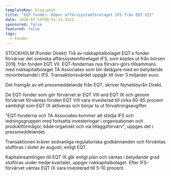 ```yaml
---
templateKey: blog-post
title: "EQT-fonder: Köper affärssystemföretaget IFS från EQT VII"
date: 2020-07-14T09:51:13.352Z
sponsored: false
featured: false
tags:
  - Fonder
---
```

STOCKHOLM (Fonder Direkt) Två av riskkapitalbolaget EQT:s fonder förvärvar det svenska affärssystemföretaget IFS, som köptes ut från börsen 2016, från fonden EQT VII. EQT-fondernas nya förvärv görs tillsammans med riskkapitalbolaget TA Associates som blir delägare med en betydande minoritetsandel i IFS. Transaktionsvärdet uppgår till över 3 miljarder euro.

Det framgår av ett pressmeddelande från EQT, skriver Nyhetsbyrån Direkt.

De EQT-fonder som gör förvärvet är EQT VIII and EQT IX och genom förvärvet förväntas fonden EQT VIII vara investerad till cirka 80-85 procent samtidigt som EQT IX aktiveras och börjar ta ut förvaltningsavgifter.

"EQT-fonderna och TA Associates kommer att stödja IFS och ledningsgruppen med fortsatta investeringar i organisationen och produktförmågor, både organiskt och via tilläggsförvärv", uppges det i pressmeddelandet.

Transaktionen kräver sedvanliga regulatoriska godkännanden och förväntas slutföras i slutet av augusti, enligt EQT.

Kapitalinsamlingen till EQT IX går enligt plan och väntas i betydande grad slutföras under tredje kvartalet, uppger riskkapitalbolaget. Efter IFS-förvärvet väntas EQT IX vara investerad till 5-10 procent.